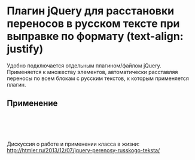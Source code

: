 Плагин jQuery для расстановки переносов в русском тексте при выправке по формату (text-align: justify)
================================

Удобно подключается отдельным плагином/файлом jQuery. Применяется к множеству элементов, автоматически расставляя переносы по всем блокам с русским текстов, к которым применяется плагин.

Применение
------------
<code>
	<script src='js/jquery.js'></script>
	<script src='js/jquery.hyphen.ru.js'></script>
	<script>
		$(function(){
			$('p').hyphenate();
		});
	</script>
</code>

Дискуссия о работе и применении класса в жизни: http://htmler.ru/2013/12/07/jquery-perenosy-russkogo-teksta/ 

